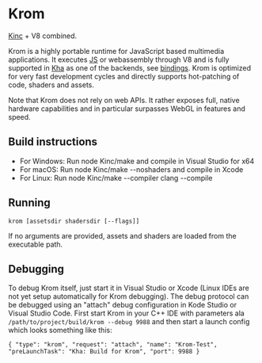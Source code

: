 # Krom

[Kinc](https://github.com/Kode/Kinc) + V8 combined.

Krom is a highly portable runtime for JavaScript based multimedia applications. It executes [JS](https://github.com/luboslenco/krom_jstest) or webassembly through V8 and is fully supported in [Kha](https://github.com/Kode/Kha) as one of the backends, see [bindings](https://github.com/Kode/Kha/blob/master/Backends/Krom/Krom.hx). Krom is optimized for very fast development cycles and directly supports hot-patching of code, shaders and assets.

Note that Krom does not rely on web APIs. It rather exposes full, native hardware capabilities and in particular surpasses WebGL in features and speed.

## Build instructions

* For Windows: Run node Kinc/make and compile in Visual Studio for x64
* For macOS: Run node Kinc/make --noshaders and compile in Xcode
* For Linux: Run node Kinc/make --compiler clang --compile

## Running

`krom [assetsdir shadersdir [--flags]]`

If no arguments are provided, assets and shaders are loaded from the executable path.

## Debugging

To debug Krom itself, just start it in Visual Studio or Xcode (Linux IDEs are not yet setup automatically for Krom debugging). The debug protocol can be debugged using an "attach" debug configuration in Kode Studio or Visual Studio Code. First start Krom in your C++ IDE with parameters ala `/path/to/project/build/krom --debug 9988` and then start a launch config which looks something like this:

`{
	"type": "krom",
	"request": "attach",
	"name": "Krom-Test",
	"preLaunchTask": "Kha: Build for Krom",
	"port": 9988
}`
